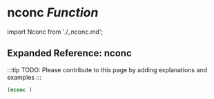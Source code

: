 # **nconc** *Function*

import Nconc from './_nconc.md';

<Nconc />

## Expanded Reference: nconc

:::tip
TODO: Please contribute to this page by adding explanations and examples
:::

```lisp
(nconc )
```
